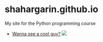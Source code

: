 # shahargarin.github.io

My site for the Python programming course

* [Wanna see a cool guy?](/coolguy)
![ ](https://i.redd.it/r9imxd0clz4c1.jpg)
